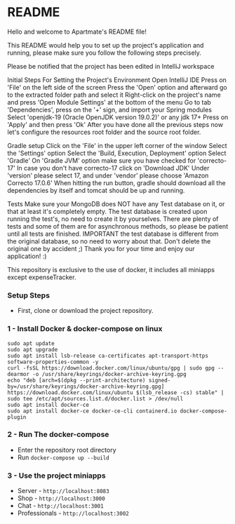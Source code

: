 # README #

Hello and welcome to Apartmate's README file!

This README would help you to set up the project's application and running, please make sure you follow the following steps precisely.

Please be notified that the project has been edited in IntelliJ workspace

Initial Steps For Setting the Project's Environment
Open IntelliJ IDE
Press on 'File' on the left side of the screen
Press the 'Open' option and afterward go to the extracted folder path and select it
Right-click on the project's name and press 'Open Module Settings' at the bottom of the menu
Go to tab 'Dependencies', press on the '+' sign, and import your Spring modules
Select 'openjdk-19 (Oracle OpenJDK version 19.0.2)' or any jdk 17+
Press on 'Apply' and then press 'Ok'
After you have done all the previous steps now let's configure the resources root folder and the source root folder.

Gradle setup
Click on the 'File' in the upper left corner of the window
Select the 'Settings' option
Select the 'Build, Execution, Deployment' option
Select 'Gradle'
On 'Gradle JVM' option make sure you have checked for 'correcto-17'
In case you don't have correcto-17 click on 'Download JDK'
Under 'version' please select 17, and under 'vendor' please choose 'Amazon Correcto 17.0.6'
When hitting the run button, gradle should download all the dependencies by itself and tomcat should be up and running.

Tests
Make sure your MongoDB does NOT have any Test database on it, or that at least it's completely empty.
The test database is created upon running the test's, no need to create it by yourselves.
There are plenty of tests and some of them are for asynchronous methods, so please be patient until all tests are finished.
IMPORTANT the test database is different from the original database, so no need to worry about that.
Don't delete the original one by accident ;)
Thank you for your time and enjoy our application! :)



This repository is exclusive to the use of docker, it includes all miniapps except expenseTracker.

### Setup Steps 

* First, clone or download the project repository.

### 1 - Install Docker & docker-compose on linux

```
sudo apt update
sudo apt upgrade
sudo apt install lsb-release ca-certificates apt-transport-https software-properties-common -y
curl -fsSL https://download.docker.com/linux/ubuntu/gpg | sudo gpg --dearmor -o /usr/share/keyrings/docker-archive-keyring.gpg
echo "deb [arch=$(dpkg --print-architecture) signed-by=/usr/share/keyrings/docker-archive-keyring.gpg] https://download.docker.com/linux/ubuntu $(lsb_release -cs) stable" | sudo tee /etc/apt/sources.list.d/docker.list > /dev/null
sudo apt install docker-ce
sudo apt install docker-ce docker-ce-cli containerd.io docker-compose-plugin
```

### 2 - Run The docker-compose ###

* Enter the repository root directory
* Run ``` docker-compose up --build ```

### 3 - Use the project miniapps ###

* Server - ``` http://localhost:8083 ```
* Shop - ``` http://localhost:3000 ```
* Chat - ``` http://localhost:3001 ```
* Professionals - ``` http://localhost:3002 ```

